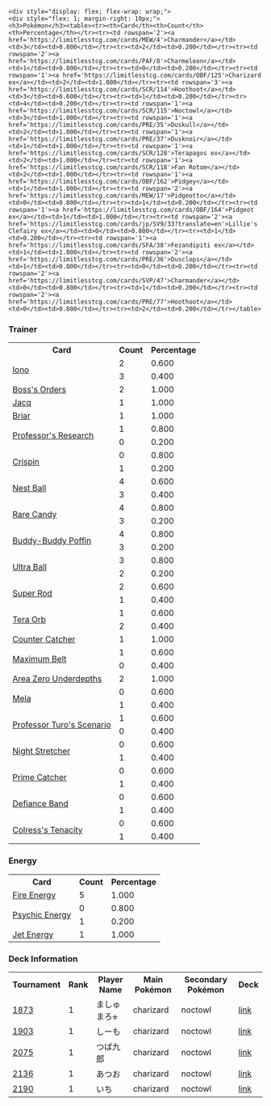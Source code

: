
    <div style="display: flex; flex-wrap: wrap;">
    <div style="flex: 1; margin-right: 10px;">
    <h3>Pokémon</h3><table><tr><th>Card</th><th>Count</th><th>Percentage</th></tr><tr><td rowspan='2'><a href='https://limitlesstcg.com/cards/MEW/4'>Charmander</a></td><td>3</td><td>0.800</td></tr><tr><td>2</td><td>0.200</td></tr><tr><td rowspan='2'><a href='https://limitlesstcg.com/cards/PAF/8'>Charmeleon</a></td><td>1</td><td>0.800</td></tr><tr><td>0</td><td>0.200</td></tr><tr><td rowspan='1'><a href='https://limitlesstcg.com/cards/OBF/125'>Charizard ex</a></td><td>2</td><td>1.000</td></tr><tr><td rowspan='3'><a href='https://limitlesstcg.com/cards/SCR/114'>Hoothoot</a></td><td>3</td><td>0.600</td></tr><tr><td>1</td><td>0.200</td></tr><tr><td>4</td><td>0.200</td></tr><tr><td rowspan='1'><a href='https://limitlesstcg.com/cards/SCR/115'>Noctowl</a></td><td>3</td><td>1.000</td></tr><tr><td rowspan='1'><a href='https://limitlesstcg.com/cards/PRE/35'>Duskull</a></td><td>2</td><td>1.000</td></tr><tr><td rowspan='1'><a href='https://limitlesstcg.com/cards/PRE/37'>Dusknoir</a></td><td>1</td><td>1.000</td></tr><tr><td rowspan='1'><a href='https://limitlesstcg.com/cards/SCR/128'>Terapagos ex</a></td><td>2</td><td>1.000</td></tr><tr><td rowspan='1'><a href='https://limitlesstcg.com/cards/SCR/118'>Fan Rotom</a></td><td>2</td><td>1.000</td></tr><tr><td rowspan='1'><a href='https://limitlesstcg.com/cards/OBF/162'>Pidgey</a></td><td>1</td><td>1.000</td></tr><tr><td rowspan='2'><a href='https://limitlesstcg.com/cards/MEW/17'>Pidgeotto</a></td><td>0</td><td>0.800</td></tr><tr><td>1</td><td>0.200</td></tr><tr><td rowspan='1'><a href='https://limitlesstcg.com/cards/OBF/164'>Pidgeot ex</a></td><td>1</td><td>1.000</td></tr><tr><td rowspan='2'><a href='https://limitlesstcg.com/cards/jp/SV9/33?translate=en'>Lillie's Clefairy ex</a></td><td>0</td><td>0.800</td></tr><tr><td>1</td><td>0.200</td></tr><tr><td rowspan='1'><a href='https://limitlesstcg.com/cards/SFA/38'>Fezandipiti ex</a></td><td>1</td><td>1.000</td></tr><tr><td rowspan='2'><a href='https://limitlesstcg.com/cards/PRE/36'>Dusclops</a></td><td>1</td><td>0.800</td></tr><tr><td>0</td><td>0.200</td></tr><tr><td rowspan='2'><a href='https://limitlesstcg.com/cards/SVP/47'>Charmander</a></td><td>0</td><td>0.800</td></tr><tr><td>1</td><td>0.200</td></tr><tr><td rowspan='2'><a href='https://limitlesstcg.com/cards/PRE/77'>Hoothoot</a></td><td>0</td><td>0.800</td></tr><tr><td>2</td><td>0.200</td></tr></table>
</div><div style='flex: 1; margin-right: 10px;'><h3>Trainer</h3><table><tr><th>Card</th><th>Count</th><th>Percentage</th></tr><tr><td rowspan='2'><a href='https://limitlesstcg.com/cards/PAL/185'>Iono</a></td><td>2</td><td>0.600</td></tr><tr><td>3</td><td>0.400</td></tr><tr><td rowspan='1'><a href='https://limitlesstcg.com/cards/PAL/172'>Boss's Orders</a></td><td>2</td><td>1.000</td></tr><tr><td rowspan='1'><a href='https://limitlesstcg.com/cards/SVI/175'>Jacq</a></td><td>1</td><td>1.000</td></tr><tr><td rowspan='1'><a href='https://limitlesstcg.com/cards/SCR/132'>Briar</a></td><td>1</td><td>1.000</td></tr><tr><td rowspan='2'><a href='https://limitlesstcg.com/cards/SVI/189'>Professor's Research</a></td><td>1</td><td>0.800</td></tr><tr><td>0</td><td>0.200</td></tr><tr><td rowspan='2'><a href='https://limitlesstcg.com/cards/SCR/133'>Crispin</a></td><td>0</td><td>0.800</td></tr><tr><td>1</td><td>0.200</td></tr><tr><td rowspan='2'><a href='https://limitlesstcg.com/cards/SVI/181'>Nest Ball</a></td><td>4</td><td>0.600</td></tr><tr><td>3</td><td>0.400</td></tr><tr><td rowspan='2'><a href='https://limitlesstcg.com/cards/SVI/191'>Rare Candy</a></td><td>4</td><td>0.800</td></tr><tr><td>3</td><td>0.200</td></tr><tr><td rowspan='2'><a href='https://limitlesstcg.com/cards/TEF/144'>Buddy-Buddy Poffin</a></td><td>4</td><td>0.800</td></tr><tr><td>3</td><td>0.200</td></tr><tr><td rowspan='2'><a href='https://limitlesstcg.com/cards/SVI/196'>Ultra Ball</a></td><td>3</td><td>0.800</td></tr><tr><td>2</td><td>0.200</td></tr><tr><td rowspan='2'><a href='https://limitlesstcg.com/cards/PAL/188'>Super Rod</a></td><td>2</td><td>0.600</td></tr><tr><td>1</td><td>0.400</td></tr><tr><td rowspan='2'><a href='https://limitlesstcg.com/cards/SSP/189'>Tera Orb</a></td><td>1</td><td>0.600</td></tr><tr><td>2</td><td>0.400</td></tr><tr><td rowspan='1'><a href='https://limitlesstcg.com/cards/PAR/160'>Counter Catcher</a></td><td>1</td><td>1.000</td></tr><tr><td rowspan='2'><a href='https://limitlesstcg.com/cards/TEF/154'>Maximum Belt</a></td><td>1</td><td>0.600</td></tr><tr><td>0</td><td>0.400</td></tr><tr><td rowspan='1'><a href='https://limitlesstcg.com/cards/SCR/131'>Area Zero Underdepths</a></td><td>2</td><td>1.000</td></tr><tr><td rowspan='2'><a href='https://limitlesstcg.com/cards/PAR/167'>Mela</a></td><td>0</td><td>0.600</td></tr><tr><td>1</td><td>0.400</td></tr><tr><td rowspan='2'><a href='https://limitlesstcg.com/cards/PAR/171'>Professor Turo's Scenario</a></td><td>1</td><td>0.600</td></tr><tr><td>0</td><td>0.400</td></tr><tr><td rowspan='2'><a href='https://limitlesstcg.com/cards/SFA/61'>Night Stretcher</a></td><td>0</td><td>0.600</td></tr><tr><td>1</td><td>0.400</td></tr><tr><td rowspan='2'><a href='https://limitlesstcg.com/cards/TEF/157'>Prime Catcher</a></td><td>0</td><td>0.600</td></tr><tr><td>1</td><td>0.400</td></tr><tr><td rowspan='2'><a href='https://limitlesstcg.com/cards/SVI/169'>Defiance Band</a></td><td>0</td><td>0.600</td></tr><tr><td>1</td><td>0.400</td></tr><tr><td rowspan='2'><a href='https://limitlesstcg.com/cards/SFA/57'>Colress's Tenacity</a></td><td>0</td><td>0.600</td></tr><tr><td>1</td><td>0.400</td></tr></table>
</div><div style='flex: 1; margin-right: 10px;'><h3>Energy</h3><table><tr><th>Card</th><th>Count</th><th>Percentage</th></tr><tr><td rowspan='1'><a href='https://limitlesstcg.com/cards/SVE/10'>Fire Energy</a></td><td>5</td><td>1.000</td></tr><tr><td rowspan='2'><a href='https://limitlesstcg.com/cards/SVE/13'>Psychic Energy</a></td><td>0</td><td>0.800</td></tr><tr><td>1</td><td>0.200</td></tr><tr><td rowspan='1'><a href='https://limitlesstcg.com/cards/PAL/190'>Jet Energy</a></td><td>1</td><td>1.000</td></tr></table>
</div></div>
    <div style="margin-top: 20px;">
    <h3>Deck Information</h3>
    <table>
    <tr><th>Tournament</th><th>Rank</th><th>Player Name</th><th>Main Pokémon</th><th>Secondary Pokémon</th><th>Deck</th></tr>
    <tr><td><a href='https://limitlesstcg.com/tournaments/jp/1873'>1873</a></td><td>1</td><td>ましゅまろ⭐︎</td><td>charizard</td><td>noctowl</td><td><a href='https://limitlesstcg.com/decks/list/jp/27794'>link</a></td></tr><tr><td><a href='https://limitlesstcg.com/tournaments/jp/1903'>1903</a></td><td>1</td><td>しーも</td><td>charizard</td><td>noctowl</td><td><a href='https://limitlesstcg.com/decks/list/jp/28277'>link</a></td></tr><tr><td><a href='https://limitlesstcg.com/tournaments/jp/2075'>2075</a></td><td>1</td><td>つば九郎</td><td>charizard</td><td>noctowl</td><td><a href='https://limitlesstcg.com/decks/list/jp/30990'>link</a></td></tr><tr><td><a href='https://limitlesstcg.com/tournaments/jp/2136'>2136</a></td><td>1</td><td>あつお</td><td>charizard</td><td>noctowl</td><td><a href='https://limitlesstcg.com/decks/list/jp/31953'>link</a></td></tr><tr><td><a href='https://limitlesstcg.com/tournaments/jp/2190'>2190</a></td><td>1</td><td>いち</td><td>charizard</td><td>noctowl</td><td><a href='https://limitlesstcg.com/decks/list/jp/32781'>link</a></td></tr></table></div>